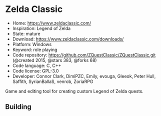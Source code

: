 # Zelda Classic

- Home: https://www.zeldaclassic.com/
- Inspiration: Legend of Zelda
- State: mature
- Download: https://www.zeldaclassic.com/downloads/
- Platform: Windows
- Keyword: role playing
- Code repository: https://github.com/ZQuestClassic/ZQuestClassic.git (@created 2015, @stars 383, @forks 68)
- Code language: C, C++
- Code license: GPL-3.0
- Developer: Connor Clark, DimiPZC, Emily, evouga, Gleeok, Peter Hull, Saffith, SyrianBallaS, venrob, ZoriaRPG

Game and editing tool for creating custom Legend of Zelda quests.

## Building
